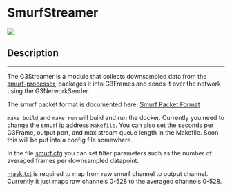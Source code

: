 # SmurfStreamer

<a href="https://github.com/simonsobs/smurf-streamer/actions/workflows/main.yml">
<img src="https://img.shields.io/github/workflow/status/simonsobs/smurf-streamer/Build%20and%20Push%20Dockers?style=for-the-badge"/>
</a>

## Description
-------------------
The G3Streamer is a module that collects downsampled data from the
[smurf-processor](https://github.com/slaclab/smurf-processor),
packages it into G3Frames and sends it over the network using the G3NetworkSender.

The smurf packet format is documented here:
[Smurf Packet Format](https://github.com/slaclab/smurf-processor/blob/master/README.SmurfPacket.md)

`make build` and `make run` will build and run the docker. 
Currently you need to change the smurf ip address `Makefile`.
You can also set the seconds per G3Frame, output port, and max stream queue length in the Makefile.
Soon this will be put into a config file somewhere.

In the file [smurf.cfg](./smurf.cfg) you can set filter parameters such as the number of averaged frames per downsampled datapoint.

[mask.txt](./mask.txt) is required to map from raw smurf channel to output channel. Currently it just maps raw channels 0-528 to the averaged channels 0-528.
